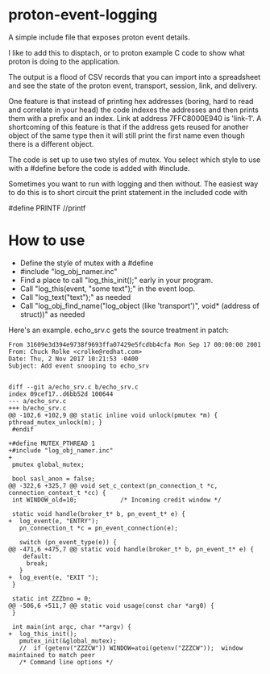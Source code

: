 # proton-event-logging

A simple include file that exposes proton event details.

I like to add this to disptach, or to proton example C code to
show what proton is doing to the application.

The output is a flood of CSV records that you can import into a spreadsheet
and see the state of the proton event, transport, session, link, and delivery.

One feature is that instead of printing hex addresses (boring, hard to
read and correlate in your head) the code indexes the addresses and then
prints them with a prefix and an index. Link at address 7FFC8000E940 is
'link-1'. A shortcoming of this feature is that if the address gets reused
for another object of the same type then it will still print the first name
even though there is a different object.

The code is set up to use two styles of mutex. You select which style to
use with a #define before the code is added with #include.

Sometimes you want to run with logging and then without. The easiest way
to do this is to short circuit the print statement in the included code with

  #define PRINTF //printf

# How to use

* Define the style of mutex with a #define
* #include "log_obj_namer.inc"
* Find a place to call "log_this_init();" early in your program.
* Call "log_this(event, "some text");" in the event loop.
* Call "log_text("text");" as needed
* Call "log_obj_find_name("log_object (like 'transport')", void* (address of struct))" as needed

Here's an example. echo_srv.c gets the source treatment in patch:

    From 31609e3d394e9738f9693ffa07429e5fcdbb4cfa Mon Sep 17 00:00:00 2001
    From: Chuck Rolke <crolke@redhat.com>
    Date: Thu, 2 Nov 2017 10:21:53 -0400
    Subject: Add event snooping to echo_srv
    
    
    diff --git a/echo_srv.c b/echo_srv.c
    index 09cef17..d6bb52d 100644
    --- a/echo_srv.c
    +++ b/echo_srv.c
    @@ -102,6 +102,9 @@ static inline void unlock(pmutex *m) { pthread_mutex_unlock(m); }
     #endif
     
    +#define MUTEX_PTHREAD 1
    +#include "log_obj_namer.inc"
    +
     pmutex global_mutex;
     
     bool sasl_anon = false;
    @@ -322,6 +325,7 @@ void set_c_context(pn_connection_t *c, connection_context_t *cc) {
     int WINDOW_old=10;            /* Incoming credit window */
     
     static void handle(broker_t* b, pn_event_t* e) {
    +  log_event(e, "ENTRY");
       pn_connection_t *c = pn_event_connection(e);
     
       switch (pn_event_type(e)) {
    @@ -471,6 +475,7 @@ static void handle(broker_t* b, pn_event_t* e) {
        default:
         break;
       }
    +  log_event(e, "EXIT ");
     }
     
     static int ZZZbno = 0;
    @@ -506,6 +511,7 @@ static void usage(const char *arg0) {
     }
     
     int main(int argc, char **argv) {
    +  log_this_init();
       pmutex_init(&global_mutex);
       //  if (getenv("ZZZCW")) WINDOW=atoi(getenv("ZZZCW"));  window maintained to match peer
       /* Command line options */
